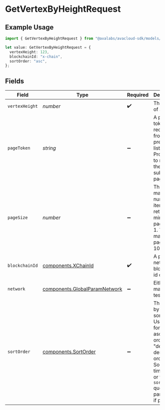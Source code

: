 # GetVertexByHeightRequest

## Example Usage

```typescript
import { GetVertexByHeightRequest } from "@avalabs/avacloud-sdk/models/operations";

let value: GetVertexByHeightRequest = {
  vertexHeight: 123,
  blockchainId: "x-chain",
  sortOrder: "asc",
};
```

## Fields

| Field                                                                                                                                                             | Type                                                                                                                                                              | Required                                                                                                                                                          | Description                                                                                                                                                       | Example                                                                                                                                                           |
| ----------------------------------------------------------------------------------------------------------------------------------------------------------------- | ----------------------------------------------------------------------------------------------------------------------------------------------------------------- | ----------------------------------------------------------------------------------------------------------------------------------------------------------------- | ----------------------------------------------------------------------------------------------------------------------------------------------------------------- | ----------------------------------------------------------------------------------------------------------------------------------------------------------------- |
| `vertexHeight`                                                                                                                                                    | *number*                                                                                                                                                          | :heavy_check_mark:                                                                                                                                                | The height of a vertex.                                                                                                                                           | 123                                                                                                                                                               |
| `pageToken`                                                                                                                                                       | *string*                                                                                                                                                          | :heavy_minus_sign:                                                                                                                                                | A page token, received from a previous list call. Provide this to retrieve the subsequent page.                                                                   |                                                                                                                                                                   |
| `pageSize`                                                                                                                                                        | *number*                                                                                                                                                          | :heavy_minus_sign:                                                                                                                                                | The maximum number of items to return. The minimum page size is 1. The maximum pageSize is 100.                                                                   | 10                                                                                                                                                                |
| `blockchainId`                                                                                                                                                    | [components.XChainId](../../models/components/xchainid.md)                                                                                                        | :heavy_check_mark:                                                                                                                                                | A primary network blockchain id or alias.                                                                                                                         | x-chain                                                                                                                                                           |
| `network`                                                                                                                                                         | [components.GlobalParamNetwork](../../models/components/globalparamnetwork.md)                                                                                    | :heavy_minus_sign:                                                                                                                                                | Either mainnet or testnet/fuji.                                                                                                                                   | mainnet                                                                                                                                                           |
| `sortOrder`                                                                                                                                                       | [components.SortOrder](../../models/components/sortorder.md)                                                                                                      | :heavy_minus_sign:                                                                                                                                                | The order by which to sort results. Use "asc" for ascending order, "desc" for descending order. Sorted by timestamp or the `sortBy` query parameter, if provided. | asc                                                                                                                                                               |